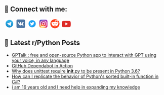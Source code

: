## 🔎 Connect with me:
[<img src="https://github.com/bullbesh/bullbesh/blob/main/images/Telegram.png" width="32" height="32" />](https://t.me/bullbesh)
[<img src="https://github.com/bullbesh/bullbesh/blob/main/images/VK.png" width="32" height="32" />](https://vk.com/bullbesh)
[<img src="https://github.com/bullbesh/bullbesh/blob/main/images/Twitter.png" width="32" height="32" />](https://twitter.com/bullbesh1)
[<img src="https://github.com/bullbesh/bullbesh/blob/main/images/Instagram.png" width="32" height="32" />](https://www.instagram.com/bullbesh)
[<img src="https://github.com/bullbesh/bullbesh/blob/main/images/Reddit.png" width="32" height="32" />](https://www.reddit.com/user/bullbesh)
[<img src="https://github.com/bullbesh/bullbesh/blob/main/images/YouTube.png" width="32" height="32" />](https://www.youtube.com/channel/UCtfjRs6uzgq5mfm8S06WTcg)

## 📕 Latest r/Python Posts
<!-- BLOG-POST-LIST:START -->
- [GPTalk : free and open-source Python app to interact with GPT using your voice, in any language](https://www.reddit.com/r/Python/comments/10e78u2/gptalk_free_and_opensource_python_app_to_interact/)
- [GitHub Dependabot in Action](https://www.reddit.com/r/Python/comments/10e71h3/github_dependabot_in_action/)
- [Why does unittest require __init__.py to be present in Python 3.6?](https://www.reddit.com/r/Python/comments/10e512k/why_does_unittest_require_init_py_to_be_present/)
- [How can I replicate the behavior of Python&#39;s sorted built-in function in C#?](https://www.reddit.com/r/Python/comments/10e4yk8/how_can_i_replicate_the_behavior_of_pythons/)
- [i am 16 years old and I need help in expanding my knowledge](https://www.reddit.com/r/Python/comments/10e4bgo/i_am_16_years_old_and_i_need_help_in_expanding_my/)
<!-- BLOG-POST-LIST:END -->
